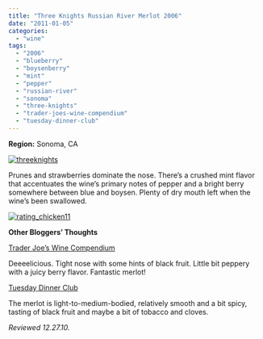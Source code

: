 ```yaml
---
title: "Three Knights Russian River Merlot 2006"
date: "2011-01-05"
categories: 
  - "wine"
tags: 
  - "2006"
  - "blueberry"
  - "boysenberry"
  - "mint"
  - "pepper"
  - "russian-river"
  - "sonoma"
  - "three-knights"
  - "trader-joes-wine-compendium"
  - "tuesday-dinner-club"
---
```


**Region:** Sonoma, CA

[![](http://s3.amazonaws.com/thegourmez-wpmedia/2011/01/threeknights.jpg "threeknights")](http://s3.amazonaws.com/thegourmez-wpmedia/2011/01/threeknights.jpg)

Prunes and strawberries dominate the nose. There’s a crushed mint flavor that accentuates the wine’s primary notes of pepper and a bright berry somewhere between blue and boysen. Plenty of dry mouth left when the wine’s been swallowed.

[![](http://s3.amazonaws.com/thegourmez-wpmedia/2009/02/rating_chicken11.gif "rating_chicken11")](http://s3.amazonaws.com/thegourmez-wpmedia/2009/02/rating_chicken11.gif)

**Other Bloggers’ Thoughts**

[Trader Joe’s Wine Compendium](http://traderjoeswine.blogspot.com/2009/04/2006-three-knights-merlot-699.html)

Deeeelicious. Tight nose with some hints of black fruit. Little bit peppery with a juicy berry flavor. Fantastic merlot!

[Tuesday Dinner Club](http://tuesdaydinnerclub.blogspot.com/2009/04/empty-bottles.html)

The merlot is light-to-medium-bodied, relatively smooth and a bit spicy, tasting of black fruit and maybe a bit of tobacco and cloves.

_Reviewed 12.27.10._
